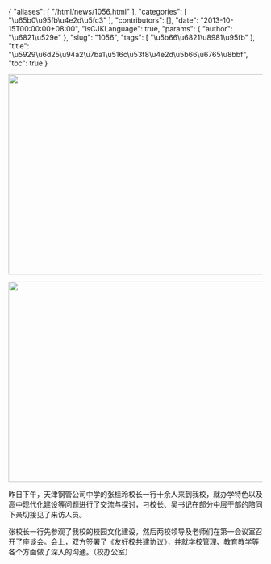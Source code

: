 {
    "aliases": [
        "/html/news/1056.html"
    ],
    "categories": [
        "\u65b0\u95fb\u4e2d\u5fc3"
    ],
    "contributors": [],
    "date": "2013-10-15T00:00:00+08:00",
    "isCJKLanguage": true,
    "params": {
        "author": "\u6821\u529e"
    },
    "slug": "1056",
    "tags": [
        "\u5b66\u6821\u8981\u95fb"
    ],
    "title": "\u5929\u6d25\u94a2\u7ba1\u516c\u53f8\u4e2d\u5b66\u6765\u8bbf",
    "toc": true
}


<img
    src="https://cdn.tfls.online/mirror/full/a9a5780a26d0502b1c9417e56be91ef06b0db5a2.jpg"
    style="display:block;margin-left:auto;margin-right:auto;"
    decoding="async"
    fetchpriority="auto"
    loading="lazy"
    height="397"
    width="600"
/>





<img
    src="https://cdn.tfls.online/mirror/full/13d52ce3a092e2edb1b657e6a3e6c13d71fa0ddc.jpg"
    style="display:block;margin-left:auto;margin-right:auto;"
    decoding="async"
    fetchpriority="auto"
    loading="lazy"
    height="397"
    width="600"
/>




  





昨日下午，天津钢管公司中学的张桂玲校长一行十余人来到我校，就办学特色以及高中现代化建设等问题进行了交流与探讨，刁校长、吴书记在部分中层干部的陪同下亲切接见了来访人员。　　





张校长一行先参观了我校的校园文化建设，然后两校领导及老师们在第一会议室召开了座谈会。会上，双方签署了《友好校共建协议》，并就学校管理、教育教学等各个方面做了深入的沟通。（校办公室）



  



